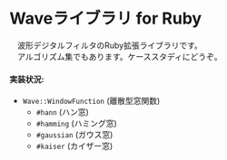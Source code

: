 # Waveライブラリ for Ruby

　波形デジタルフィルタのRuby拡張ライブラリです。  
　アルゴリズム集でもあります。ケーススタディにどうぞ。  

#### 実装状況:
* `Wave::WindowFunction` (離散型窓関数)  
    * `#hann` (ハン窓)  
    * `#hamming` (ハミング窓)  
    * `#gaussian` (ガウス窓)  
    * `#kaiser` (カイザー窓)  
